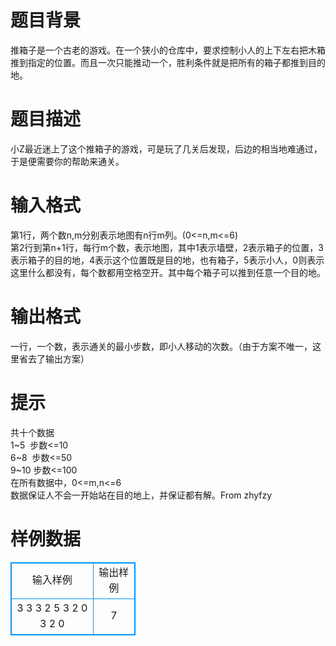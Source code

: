 # 

 
 # 题目背景 
推箱子是一个古老的游戏。在一个狭小的仓库中，要求控制小人的上下左右把木箱推到指定的位置。而且一次只能推动一个，胜利条件就是把所有的箱子都推到目的地。 

 
 # 题目描述 
小Z最近迷上了这个推箱子的游戏，可是玩了几关后发现，后边的相当地难通过，于是便需要你的帮助来通关。 

 
 # 输入格式 
第1行，两个数n,m分别表示地图有n行m列。(0&lt;=n,m&lt;=6)<BR>第2行到第n+1行，每行m个数，表示地图，其中1表示墙壁，2表示箱子的位置，3表示箱子的目的地，4表示这个位置既是目的地，也有箱子，5表示小人，0则表示这里什么都没有，每个数都用空格空开。其中每个箱子可以推到任意一个目的地。<BR> 

 
 # 输出格式 
一行，一个数，表示通关的最小步数，即小人移动的次数。（由于方案不唯一，这里省去了输出方案）<BR> 

 
 # 提示 
共十个数据<BR>1~5&nbsp;&nbsp;步数&lt;=10<BR>6~8&nbsp;&nbsp;步数&lt;=50<BR>9~10&nbsp;步数&lt;=100<BR>在所有数据中，0&lt;=m,n&lt;=6<BR>数据保证人不会一开始站在目的地上，并保证都有解。From&nbsp;zhyfzy 
# 样例数据
<style>
        table,table tr th, table tr td { border:1px solid #0094ff; }
        table { width: 200px; min-height: 25px; line-height: 25px; text-align: center; border-collapse: collapse;}   
    </style>
<table>
	<tr>
		<td>输入样例</td>
		<td>输出样例</td>
	</tr>
<tr><td>3 3
3 2 5
3 2 0
3 2 0
</td><td>7</td></tr></table>
